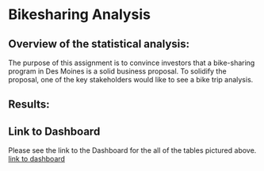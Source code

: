 # Bikesharing Analysis
## Overview of the statistical analysis:
The purpose of this assignment is to convince investors that a bike-sharing program in Des Moines is a solid business proposal. To solidify the proposal, one of the key stakeholders would like to see a bike trip analysis.
## Results:

## Link to Dashboard
Please see the link to the Dashboard for the all of the tables pictured above.
[link to dashboard](https://public.tableau.com/app/profile/aaron.horneman/viz/BikeRide_Challenge_16747754228590/Story1?publish=yes)
